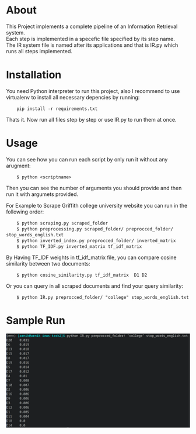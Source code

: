 # About  
This Project implements a complete pipeline of an Information Retrieval system.  
  Each step is implemented in a specefic file specified by its step name.  
  The IR system file is named after its applications and that is IR.py which runs all steps implemented.  

# Installation  
You need Python interpreter to run this project, also I recommend to use virtualenv to install all necessary depencies by running:
```
    pip install -r requirements.txt
```
Thats it. Now run all files step by step or use IR.py to run them at once.  

# Usage  
You can see how you can run each script by only run it without any arugment:
```
    $ python <scriptname>
```
Then you can see the number of arguments you should provide and then run it with argumets provided.  

For Example to Scrape Griffith college university website you can run in the following order:
```
    $ python scraping.py scraped_folder 
    $ python preprocessing.py scraped_folder/ preprocced_folder/ stop_words_english.txt 
    $ python inverted_index.py preprocced_folder/ inverted_matrix  
    $ python TF_IDF.py inverted_matrix tf_idf_matrix  
```  
    
By Having TF_IDF weights in tf_idf_matrix file, you can compare cosine similarity between two documents:
```  
    $ python cosine_similarity.py tf_idf_matrix  D1 D2
```  
    
Or you can query in all scraped documents and find your query similarity:  
```  
    $ python IR.py preprocced_folder/ "college" stop_words_english.txt  
```    
    

# Sample Run
![image placeholder](sample-run.png)
